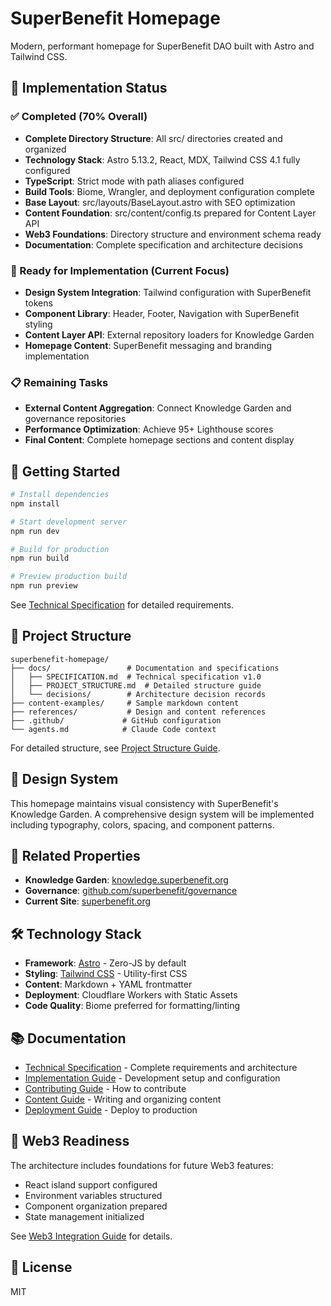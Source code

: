 # SuperBenefit Homepage

Modern, performant homepage for SuperBenefit DAO built with Astro and Tailwind CSS.

## 🎯 Implementation Status

### ✅ Completed (70% Overall)
- **Complete Directory Structure**: All src/ directories created and organized
- **Technology Stack**: Astro 5.13.2, React, MDX, Tailwind CSS 4.1 fully configured
- **TypeScript**: Strict mode with path aliases configured
- **Build Tools**: Biome, Wrangler, and deployment configuration complete
- **Base Layout**: src/layouts/BaseLayout.astro with SEO optimization
- **Content Foundation**: src/content/config.ts prepared for Content Layer API
- **Web3 Foundations**: Directory structure and environment schema ready
- **Documentation**: Complete specification and architecture decisions

### 🚧 Ready for Implementation (Current Focus)
- **Design System Integration**: Tailwind configuration with SuperBenefit tokens
- **Component Library**: Header, Footer, Navigation with SuperBenefit styling
- **Content Layer API**: External repository loaders for Knowledge Garden
- **Homepage Content**: SuperBenefit messaging and branding implementation

### 📋 Remaining Tasks
- **External Content Aggregation**: Connect Knowledge Garden and governance repositories
- **Performance Optimization**: Achieve 95+ Lighthouse scores
- **Final Content**: Complete homepage sections and content display

## 🚀 Getting Started

```bash
# Install dependencies
npm install

# Start development server
npm run dev

# Build for production
npm run build

# Preview production build
npm run preview
```

See [Technical Specification](./docs/SPECIFICATION.md) for detailed requirements.

## 📁 Project Structure

```
superbenefit-homepage/
├── docs/                 # Documentation and specifications
│   ├── SPECIFICATION.md  # Technical specification v1.0
│   ├── PROJECT_STRUCTURE.md  # Detailed structure guide
│   └── decisions/        # Architecture decision records
├── content-examples/     # Sample markdown content
├── references/           # Design and content references
├── .github/             # GitHub configuration
└── agents.md            # Claude Code context
```

For detailed structure, see [Project Structure Guide](./docs/PROJECT_STRUCTURE.md).

## 🎨 Design System

This homepage maintains visual consistency with SuperBenefit's Knowledge Garden. A comprehensive design system will be implemented including typography, colors, spacing, and component patterns.

## 🔗 Related Properties

- **Knowledge Garden**: [knowledge.superbenefit.org](https://knowledge.superbenefit.org)
- **Governance**: [github.com/superbenefit/governance](https://github.com/superbenefit/governance)
- **Current Site**: [superbenefit.org](https://superbenefit.org)

## 🛠 Technology Stack

- **Framework**: [Astro](https://astro.build) - Zero-JS by default
- **Styling**: [Tailwind CSS](https://tailwindcss.com) - Utility-first CSS
- **Content**: Markdown + YAML frontmatter
- **Deployment**: Cloudflare Workers with Static Assets
- **Code Quality**: Biome preferred for formatting/linting

## 📚 Documentation

- [Technical Specification](./docs/SPECIFICATION.md) - Complete requirements and architecture
- [Implementation Guide](./docs/IMPLEMENTATION_GUIDE.md) - Development setup and configuration
- [Contributing Guide](./CONTRIBUTING.md) - How to contribute
- [Content Guide](./docs/CONTENT_GUIDE.md) - Writing and organizing content
- [Deployment Guide](./docs/DEPLOYMENT.md) - Deploy to production

## 🚦 Web3 Readiness

The architecture includes foundations for future Web3 features:
- React island support configured
- Environment variables structured
- Component organization prepared
- State management initialized

See [Web3 Integration Guide](./docs/WEB3_INTEGRATION.md) for details.

## 📄 License

MIT
